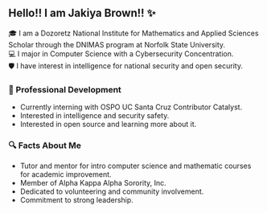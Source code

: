 ## Hello!! I am Jakiya Brown!! ✨

🎓 I am a Dozoretz National Institute for Mathematics and Applied Sciences Scholar through the DNIMAS program at Norfolk State University.  
💻 I major in Computer Science with a Cybersecurity Concentration.  
🛡️ I have interest in intelligence for national security and open security.  

### 💼 Professional Development  

   -  Currently interning with OSPO UC Santa Cruz Contributor Catalyst.
   -  Interested in intelligence and security safety.
   -  Interested in open source and learning more about it.

### 🔍 Facts About Me  

   -  Tutor and mentor for intro computer science and mathematic courses for academic improvement.
   -  Member of Alpha Kappa Alpha Sorority, Inc.
   -  Dedicated to volunteering and community involvement.
   -  Commitment to strong leadership.
